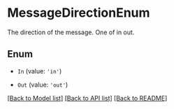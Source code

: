 # MessageDirectionEnum

The direction of the message. One of in out.

## Enum

* `In` (value: `'in'`)

* `Out` (value: `'out'`)

[[Back to Model list]](../README.md#documentation-for-models) [[Back to API list]](../README.md#documentation-for-api-endpoints) [[Back to README]](../README.md)
